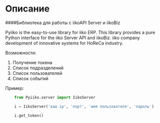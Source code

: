 Описание
========

####Библиотека для работы с iikoAPI Server и iikoBiz

Pyiiko is the easy-to-use library for iiko ERP. This library provides a pure Python interface for the iiko
Server API and iikoBiz. iiko company development of innovative systems for HoReCa industry.

Возможности:
1. Получение токена
2. Список подразделений
3. Список пользователей
4. Список событий


Пример:

```python
    from Pyiiko.server import IikoServer

    i = IikoServer('ваш ip', 'порт', 'имя пользователя', 'пароль')

    i.get_token()

```
